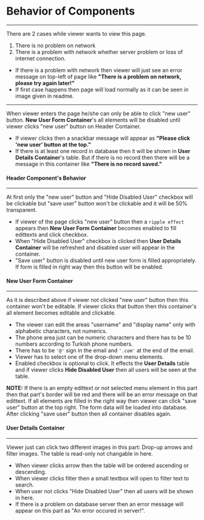 # Behavior of Components
***
There are 2 cases while viewer wants to view this page. 
1. There is no problem on network
2. There is a problem with network whether server problem or loss of internet connection.

* If there is a problem with network then viewer will just see an error message on top-left of page like **"There is a problem on network, please try again later!"**
* If first case happens then page will load normally as it can be seen in image given in readme. 
***
When viewer enters the page he/she can only be able to click "new user" button. **New User Form Container**'s all elements will be disabled until viewer clicks "new user" button on Header Container. 
* If viewer clicks then a snackbar message will appear as **"Please click 'new user' button at the top."** 
* If there is at least one record in database then it will be shown in **User Details Container**'s table. But if there is no record then there will be a message in this container like **"There is no record saved."**

#### Header Component's Behavior
***
At first only the "new user" button and "Hide Disabled User" checkbox will be clickable but "save user" button won't be clickable and it will be 50% transparent.
* If viewer of the page clicks "new user" button then a `ripple effect` appears then **New User Form Container** becomes enabled to fill edittexts and click checkbox.
* When "Hide Disabled User" checkbox is clicked then **User Details Container** will be refreshed and disabled user will appear in the container.
* "Save user" button is disabled until new user form is filled appropriately. If form is filled in right way then this button will be enabled.

#### New User Form Container
***
As it is described above if viewer not clicked "new user" button then this container won't be editable. If viewer clicks that button then this container's all element becomes editable and clickable.
* The viewer can edit the areas "username" and "display name" only with alphabetic characters, not numerics.
* The phone area just can be numeric characters and there has to be 10 numbers according to Turkish phone numbers.
* There has to be `'@'` sign in the email and `'.com'` at the end of the email.
* Viewer has to select one of the drop-down menu elements.
* Enabled checkbox is optional to click. It effects the **User Details** table and if viewer clicks **Hide Disabled User** then all users will be seen at the table.

**NOTE:** If there is an empty edittext or not selected menu element in this part then that part's border will be red and there will be an error message on that edittext.
If all elements are filled in the right way then viewer can click "save user" button at the top right. The form data will be loaded into database.
After clicking "save user" button then all container disables again.

#### User Details Container
***
Viewer just can click two different images in this part: Drop-up arrows and filter images. The table is read-only not changable in here. 
* When viewer clicks arrow then the table will be ordered ascending or descending.
* When viewer clicks filter then a small textbox will open to filter text to search.
* When user not clicks "Hide Disabled User" then all users will be shown in here.
* If there is a problem on database server then an error message will appear on this part as "An error occured in server!".
